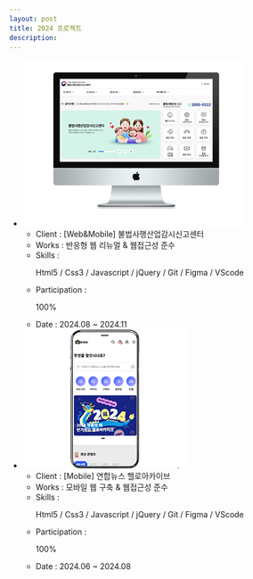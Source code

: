 ```yaml
---
layout: post
title: 2024 프로젝트
description: 
---
```

 <ul class="projects-list">
    <li>
        <div class="img-box"><img src="assets/images/projects/img_pf29.jpg" alt="불법사행산업감시신고센터" /></div>
        <ul class="txt_info">
            <li><span>Client : </span>[Web&Mobile] 불법사행산업감시신고센터</li>
            <li><span>Works : </span>반응형 웹 리뉴얼 & 웹접근성 준수</li>
            <li><span>Skills :</span> <p>Html5 / Css3 / Javascript / jQuery / Git / Figma / VScode</p></li>
            <li><span>Participation : </span><p class="percent" style="width:100%">100%</p></li>
            <li><span>Date : </span>2024.08 ~ 2024.11</li>          
        </ul>
    </li>
    <li>
        <div class="img-box"><img src="assets/images/projects/img_pf28.jpg" alt="연합뉴스 헬로아카이브" /></div>
        <ul class="txt_info">
            <li><span>Client : </span>[Mobile] 연합뉴스 헬로아카이브</li>
            <li><span>Works : </span>모바일 웹 구축 & 웹접근성 준수</li>
            <li><span>Skills :</span> <p>Html5 / Css3 / Javascript / jQuery / Git / Figma / VScode</p></li>
            <li><span>Participation : </span><p class="percent" style="width:100%">100%</p></li>
            <li><span>Date : </span>2024.06 ~ 2024.08</li>                
        </ul>
    </li>       
</ul>
